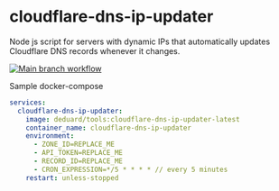 # cloudflare-dns-ip-updater

Node js script for servers with dynamic IPs that automatically updates Cloudflare DNS records whenever it changes.

[![Main branch workflow](https://github.com/activecs/cloudflare-dns-ip-updater/actions/workflows/merge-or-push-to-main.yml/badge.svg)](https://github.com/activecs/cloudflare-dns-ip-updater/actions/workflows/merge-or-push-to-main.yml)

Sample docker-compose

```yaml
services:
  cloudflare-dns-ip-updater:
    image: deduard/tools:cloudflare-dns-ip-updater-latest
    container_name: cloudflare-dns-ip-updater
    environment:
      - ZONE_ID=REPLACE_ME
      - API_TOKEN=REPLACE_ME
      - RECORD_ID=REPLACE_ME
      - CRON_EXPRESSION=*/5 * * * * // every 5 minutes
    restart: unless-stopped
```
